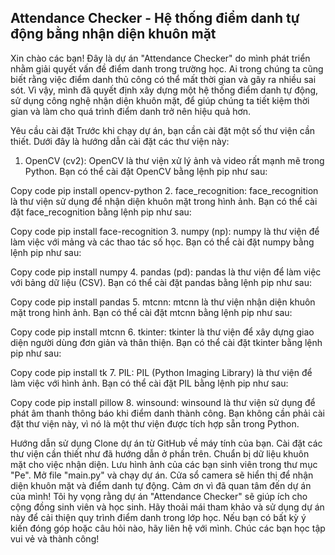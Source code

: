 ## Attendance Checker - Hệ thống điểm danh tự động bằng nhận diện khuôn mặt
Xin chào các bạn!
Đây là dự án "Attendance Checker" do mình phát triển nhằm giải quyết vấn đề điểm danh trong trường học. Ai trong chúng ta cũng biết rằng việc điểm danh thủ công có thể mất thời gian và gây ra nhiều sai sót. Vì vậy, mình đã quyết định xây dựng một hệ thống điểm danh tự động, sử dụng công nghệ nhận diện khuôn mặt, để giúp chúng ta tiết kiệm thời gian và làm cho quá trình điểm danh trở nên hiệu quả hơn.

Yêu cầu cài đặt
Trước khi chạy dự án, bạn cần cài đặt một số thư viện cần thiết. Dưới đây là hướng dẫn cài đặt các thư viện này:

1. OpenCV (cv2):
OpenCV là thư viện xử lý ảnh và video rất mạnh mẽ trong Python. Bạn có thể cài đặt OpenCV bằng lệnh pip như sau:

Copy code
pip install opencv-python
2. face_recognition:
face_recognition là thư viện sử dụng để nhận diện khuôn mặt trong hình ảnh. Bạn có thể cài đặt face_recognition bằng lệnh pip như sau:

Copy code
pip install face-recognition
3. numpy (np):
numpy là thư viện để làm việc với mảng và các thao tác số học. Bạn có thể cài đặt numpy bằng lệnh pip như sau:

Copy code
pip install numpy
4. pandas (pd):
pandas là thư viện để làm việc với bảng dữ liệu (CSV). Bạn có thể cài đặt pandas bằng lệnh pip như sau:

Copy code
pip install pandas
5. mtcnn:
mtcnn là thư viện nhận diện khuôn mặt trong hình ảnh. Bạn có thể cài đặt mtcnn bằng lệnh pip như sau:

Copy code
pip install mtcnn
6. tkinter:
tkinter là thư viện để xây dựng giao diện người dùng đơn giản và thân thiện. Bạn có thể cài đặt tkinter bằng lệnh pip như sau:

Copy code
pip install tk
7. PIL:
PIL (Python Imaging Library) là thư viện để làm việc với hình ảnh. Bạn có thể cài đặt PIL bằng lệnh pip như sau:

Copy code
pip install pillow
8. winsound:
winsound là thư viện sử dụng để phát âm thanh thông báo khi điểm danh thành công. Bạn không cần phải cài đặt thư viện này, vì nó là một thư viện được tích hợp sẵn trong Python.

Hướng dẫn sử dụng
Clone dự án từ GitHub về máy tính của bạn.
Cài đặt các thư viện cần thiết như đã hướng dẫn ở phần trên.
Chuẩn bị dữ liệu khuôn mặt cho việc nhận diện. Lưu hình ảnh của các bạn sinh viên trong thư mục "Pe".
Mở file "main.py" và chạy dự án.
Cửa sổ camera sẽ hiển thị để nhận diện khuôn mặt và điểm danh tự động.
Cảm ơn vì đã quan tâm đến dự án của mình!
Tôi hy vọng rằng dự án "Attendance Checker" sẽ giúp ích cho cộng đồng sinh viên và học sinh. Hãy thoải mái tham khảo và sử dụng dự án này để cải thiện quy trình điểm danh trong lớp học. Nếu bạn có bất kỳ ý kiến đóng góp hoặc câu hỏi nào, hãy liên hệ với mình. Chúc các bạn học tập vui vẻ và thành công!
